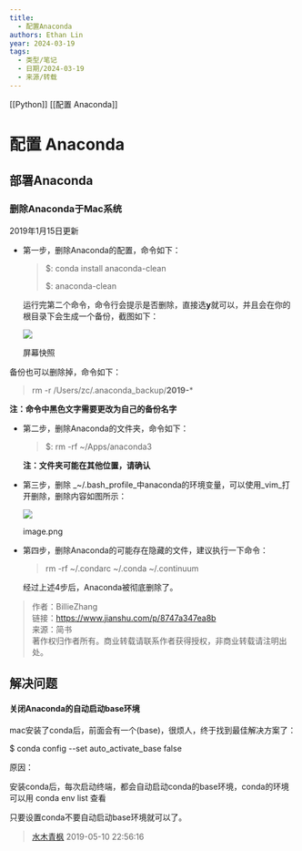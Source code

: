 ```yaml
---
title:
  - 配置Anaconda
authors: Ethan Lin
year: 2024-03-19
tags:
  - 类型/笔记
  - 日期/2024-03-19
  - 来源/转载
---
```



[[Python]]
[[配置 Anaconda]]

# 配置 Anaconda


## 部署Anaconda

### 删除Anaconda于Mac系统

2019年1月15日更新

-   第一步，删除Anaconda的配置，命令如下：

    > $: conda install anaconda-clean
    >
    > $: anaconda-clean

    运行完第二个命令，命令行会提示是否删除，直接选**y**就可以，并且会在你的根目录下会生成一个备份，截图如下：  

    ![](//upload-images.jianshu.io/upload_images/1791824-0f24eedadafa22b5.png?imageMogr2/auto-orient/strip|imageView2/2/w/491)

    屏幕快照

备份也可以删除掉，命令如下：

> rm -r /Users/zc/.anaconda\_backup/**2019-**\*

**注：命令中黑色文字需要更改为自己的备份名字**



-   第二步，删除Anaconda的文件夹，命令如下：

    > $: rm -rf ~/Apps/anaconda3

    **注：文件夹可能在其他位置，请确认**

    

-   第三步，删除 _~/.bash\_profile_中anaconda的环境变量，可以使用_vim_打开删除，删除内容如图所示：  

    ![](//upload-images.jianshu.io/upload_images/1791824-8caa874787ad6335.png?imageMogr2/auto-orient/strip|imageView2/2/w/439)

    image.png

-   第四步，删除Anaconda的可能存在隐藏的文件，建议执行一下命令：

    > rm -rf ~/.condarc ~/.conda ~/.continuum

    经过上述4步后，Anaconda被彻底删除了。

  

> 作者：BillieZhang  
> 链接：https://www.jianshu.com/p/8747a347ea8b  
> 来源：简书  
> 著作权归作者所有。商业转载请联系作者获得授权，非商业转载请注明出处。

## 解决问题
#### 关闭Anaconda的自动启动base环境
mac安装了conda后，前面会有一个(base)，很烦人，终于找到最佳解决方案了：

$ conda config --set auto\_activate\_base false

原因：

安装conda后，每次启动终端，都会自动启动conda的base环境，conda的环境可以用 conda env list 查看

只要设置conda不要自动启动base环境就可以了。

> [水木青枫](https://blog.csdn.net/u010666669) 2019-05-10 22:56:16 